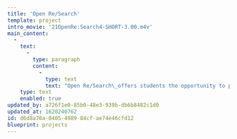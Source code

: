 ```yaml
---
title: 'Open Re/Search'
template: project
intro_movie: '21OpenRe:Search4-SHORT-3.00.m4v'
main_content:
  -
    text:
      -
        type: paragraph
        content:
          -
            type: text
            text: "Open Re/Search\_offers students the opportunity to pursue a project or topic of personal interest related to visual design and communication. Work can involve a broad range of personal curiosities such as sustainability, sociocultural activism, public service, criticism, spirituality, methodology and intermedia."
    type: text
    enabled: true
updated_by: a726f1e0-85b0-48e3-939b-db6b8482c1d0
updated_at: 1620240762
id: d6d8a70a-0405-4989-84cf-ae74e46cfd12
blueprint: projects
---
```

